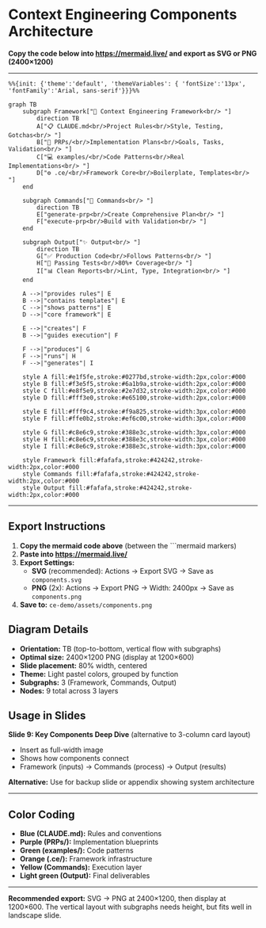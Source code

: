 # Context Engineering Components Architecture

**Copy the code below into https://mermaid.live/ and export as SVG or PNG (2400×1200)**

---

```mermaid
%%{init: {'theme':'default', 'themeVariables': { 'fontSize':'13px', 'fontFamily':'Arial, sans-serif'}}}%%

graph TB
    subgraph Framework["🎯 Context Engineering Framework<br/> "]
        direction TB
        A["📋 CLAUDE.md<br/>Project Rules<br/>Style, Testing, Gotchas<br/> "]
        B["📁 PRPs/<br/>Implementation Plans<br/>Goals, Tasks, Validation<br/> "]
        C["💻 examples/<br/>Code Patterns<br/>Real Implementations<br/> "]
        D["⚙️ .ce/<br/>Framework Core<br/>Boilerplate, Templates<br/> "]
    end

    subgraph Commands["🚀 Commands<br/> "]
        direction TB
        E["generate-prp<br/>Create Comprehensive Plan<br/> "]
        F["execute-prp<br/>Build with Validation<br/> "]
    end

    subgraph Output["✨ Output<br/> "]
        direction TB
        G["✅ Production Code<br/>Follows Patterns<br/> "]
        H["🧪 Passing Tests<br/>80%+ Coverage<br/> "]
        I["📊 Clean Reports<br/>Lint, Type, Integration<br/> "]
    end

    A -->|"provides rules"| E
    B -->|"contains templates"| E
    C -->|"shows patterns"| E
    D -->|"core framework"| E

    E -->|"creates"| F
    B -->|"guides execution"| F

    F -->|"produces"| G
    F -->|"runs"| H
    F -->|"generates"| I

    style A fill:#e1f5fe,stroke:#0277bd,stroke-width:2px,color:#000
    style B fill:#f3e5f5,stroke:#6a1b9a,stroke-width:2px,color:#000
    style C fill:#e8f5e9,stroke:#2e7d32,stroke-width:2px,color:#000
    style D fill:#fff3e0,stroke:#e65100,stroke-width:2px,color:#000

    style E fill:#fff9c4,stroke:#f9a825,stroke-width:3px,color:#000
    style F fill:#ffe0b2,stroke:#ef6c00,stroke-width:3px,color:#000

    style G fill:#c8e6c9,stroke:#388e3c,stroke-width:3px,color:#000
    style H fill:#c8e6c9,stroke:#388e3c,stroke-width:3px,color:#000
    style I fill:#c8e6c9,stroke:#388e3c,stroke-width:3px,color:#000

    style Framework fill:#fafafa,stroke:#424242,stroke-width:2px,color:#000
    style Commands fill:#fafafa,stroke:#424242,stroke-width:2px,color:#000
    style Output fill:#fafafa,stroke:#424242,stroke-width:2px,color:#000
```

---

## Export Instructions

1. **Copy the mermaid code above** (between the \`\`\`mermaid markers)
2. **Paste into https://mermaid.live/**
3. **Export Settings:**
   - **SVG** (recommended): Actions → Export SVG → Save as `components.svg`
   - **PNG** (2x): Actions → Export PNG → Width: 2400px → Save as `components.png`
4. **Save to:** `ce-demo/assets/components.png`

## Diagram Details

- **Orientation:** TB (top-to-bottom, vertical flow with subgraphs)
- **Optimal size:** 2400×1200 PNG (display at 1200×600)
- **Slide placement:** 80% width, centered
- **Theme:** Light pastel colors, grouped by function
- **Subgraphs:** 3 (Framework, Commands, Output)
- **Nodes:** 9 total across 3 layers

## Usage in Slides

**Slide 9: Key Components Deep Dive** (alternative to 3-column card layout)
- Insert as full-width image
- Shows how components connect
- Framework (inputs) → Commands (process) → Output (results)

**Alternative:** Use for backup slide or appendix showing system architecture

---

## Color Coding

- **Blue (CLAUDE.md):** Rules and conventions
- **Purple (PRPs/):** Implementation blueprints
- **Green (examples/):** Code patterns
- **Orange (.ce/):** Framework infrastructure
- **Yellow (Commands):** Execution layer
- **Light green (Output):** Final deliverables

---

**Recommended export:** SVG → PNG at 2400×1200, then display at 1200×600. The vertical layout with subgraphs needs height, but fits well in landscape slide.
